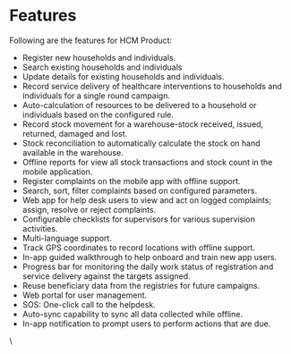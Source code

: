 # Features

Following are the features for HCM Product:

* Register new households and individuals.
* Search existing households and individuals&#x20;
* Update details for existing households and individuals.
* Record service delivery of healthcare interventions to households and individuals for a single round campaign.
* Auto-calculation of resources to be delivered to a household or individuals based on the configured rule.
* Record stock movement for a warehouse-stock received, issued, returned, damaged and lost.
* Stock reconciliation to automatically calculate the stock on hand available in the warehouse.
* Offline reports for view all stock transactions and stock count in the mobile application.
* Register complaints on the mobile app with offline support.
* Search, sort, filter complaints based on configured parameters.
* Web app for help desk users to view and act on logged complaints; assign, resolve or reject complaints.
* Configurable checklists for supervisors for various supervision activities.
* Multi-language support.
* Track GPS coordinates to record locations with offline support.
* In-app guided walkthrough to help onboard and train new app users.
* Progress bar for monitoring the daily work status of registration and service delivery against the targets assigned.
* Reuse beneficiary data from the registries for future campaigns.
* Web portal for user management.
* SOS: One-click call to the helpdesk.
* Auto-sync capability to sync all data collected while offline.
* In-app notification to prompt users to perform actions that are due.

\
